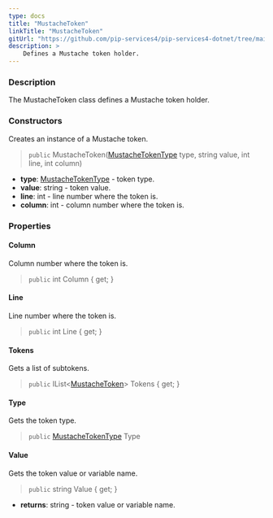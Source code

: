 ```yaml
---
type: docs
title: "MustacheToken"
linkTitle: "MustacheToken"
gitUrl: "https://github.com/pip-services4/pip-services4-dotnet/tree/main/pip-services4-expressions-dotnet"
description: > 
    Defines a Mustache token holder.
---
```


### Description

The MustacheToken class defines a Mustache token holder.


### Constructors
Creates an instance of a Mustache token.

> `public` MustacheToken([MustacheTokenType](../mustache_token_type) type, string value, int line, int column)

- **type**: [MustacheTokenType](../mustache_token_type) - token type.
- **value**: string - token value.
- **line**: int - line number where the token is.
- **column**: int - column number where the token is.


### Properties

#### Column
Column number where the token is.

> `public` int Column { get; }

#### Line
Line number where the token is.

> `public` int Line { get; }


#### Tokens
Gets a list of subtokens.

> `public` IList<[MustacheToken]()> Tokens { get; }

#### Type
Gets the token type.

> `public` [MustacheTokenType](../mustache_token_type) Type


#### Value
Gets the token value or variable name.

> `public` string Value { get; }

- **returns**: string - token value or variable name.

